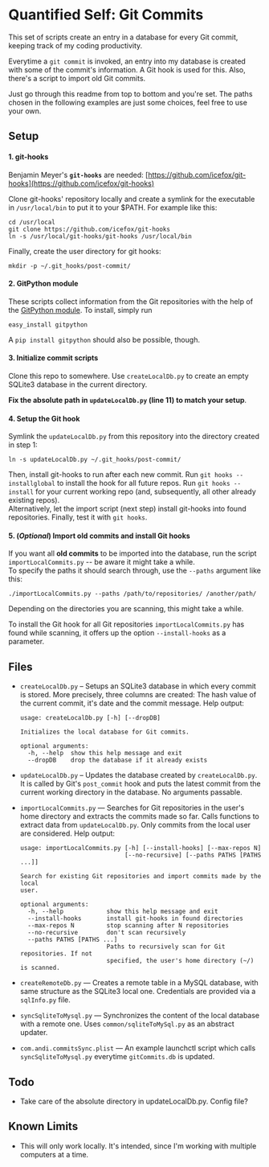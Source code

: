 # Quantified Self: Git Commits

This set of scripts create an entry in a database for every Git commit, keeping track of my coding productivity.

Everytime a `git commit` is invoked, an entry into my database is created with some of the commit's information. A Git hook is used for this.
Also, there's a script to import old Git commits.

Just go through this readme from top to bottom and you're set. The paths chosen in the following examples are just some choices, feel free to use your own.


## Setup
#### 1. git-hooks
Benjamin Meyer's **`git-hooks`** are needed: [https://github.com/icefox/git-hooks](https://github.com/icefox/git-hooks)

Clone git-hooks' repository locally and create a symlink for the executable in `/usr/local/bin` to put it to your $PATH. For example like this:

    cd /usr/local
    git clone https://github.com/icefox/git-hooks
    ln -s /usr/local/git-hooks/git-hooks /usr/local/bin

Finally, create the user directory for git hooks:

    mkdir -p ~/.git_hooks/post-commit/

#### 2. GitPython module
These scripts collect information from the Git repositories with the help of the [GitPython module](https://github.com/gitpython-developers/GitPython). To install, simply run

    easy_install gitpython

A `pip install gitpython` should also be possible, though.

#### 3. Initialize commit scripts
Clone this repo to somewhere. Use `createLocalDb.py` to create an empty SQLite3 database in the current directory.

**Fix the absolute path in `updateLocalDb.py` (line 11) to match your setup**.

#### 4. Setup the Git hook
Symlink the `updateLocalDb.py` from this repository into the directory created in step 1:

    ln -s updateLocalDb.py ~/.git_hooks/post-commit/

Then, install git-hooks to run after each new commit. Run `git hooks --installglobal` to install the hook for all future repos. Run `git hooks --install` for your current working repo (and, subsequently, all other already existing repos).  
Alternatively, let the import script (next step) install git-hooks into found repositories. Finally, test it with `git hooks`.

#### 5. (*Optional*) Import old commits and install Git hooks
If you want all **old commits** to be imported into the database, run the script `importLocalCommits.py` -- be aware it might take a while.  
To specify the paths it should search through, use the `--paths` argument like this:

    ./importLocalCommits.py --paths /path/to/repositories/ /another/path/

Depending on the directories you are scanning, this might take a while.

To install the Git hook for all Git repositories `importLocalCommits.py` has found while scanning, it offers up the option `--install-hooks` as a parameter.


## Files
  * `createLocalDb.py` – Setups an SQLite3 database in which every commit is stored. More precisely, three columns are created: The hash value of the current commit, it's date and the commit message. Help output:

        usage: createLocalDb.py [-h] [--dropDB]

        Initializes the local database for Git commits.

        optional arguments:
          -h, --help  show this help message and exit
          --dropDB    drop the database if it already exists

  * `updateLocalDb.py` – Updates the database created by `createLocalDb.py`. It is called by Git's `post_commit` hook and puts the latest commit from the current working directory in the database. No arguments passable.

  * `importLocalCommits.py` — Searches for Git repositories in the user's home directory and extracts the commits made so far. Calls functions to extract data from `updateLocalDb.py`. Only commits from the local user are considered. Help output:

        usage: importLocalCommits.py [-h] [--install-hooks] [--max-repos N]
                                     [--no-recursive] [--paths PATHS [PATHS ...]]

        Search for existing Git repositories and import commits made by the local
        user.

        optional arguments:
          -h, --help            show this help message and exit
          --install-hooks       install git-hooks in found directories
          --max-repos N         stop scanning after N repositories
          --no-recursive        don't scan recursively
          --paths PATHS [PATHS ...]
                                Paths to recursively scan for Git repositories. If not
                                specified, the user's home directory (~/) is scanned.
  * `createRemoteDb.py` — Creates a remote table in a MySQL database, with same structure as the SQLite3 local one. Credentials are provided via a `sqlInfo.py` file.
  * `syncSqliteToMysql.py` — Synchronizes the content of the local database with a remote one. Uses `common/sqliteToMySql.py` as an abstract updater.
  * `com.andi.commitsSync.plist` — An example launchctl script which calls `syncSqliteToMysql.py` everytime `gitCommits.db` is updated.


## Todo
  * Take care of the absolute directory in updateLocalDb.py. Config file?

## Known Limits
  * This will only work locally. It's intended, since I'm working with multiple computers at a time.
